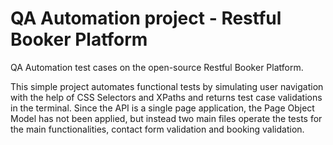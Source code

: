 # QA Automation project - Restful Booker Platform
 
QA Automation test cases on the open-source Restful Booker Platform. 

This simple project automates functional tests by simulating user navigation with the help of CSS Selectors and XPaths and returns test case validations in the terminal. Since the API is a single page application, the Page Object Model has not been applied, but instead two main files operate the tests for the main functionalities, contact form validation and booking validation.  
